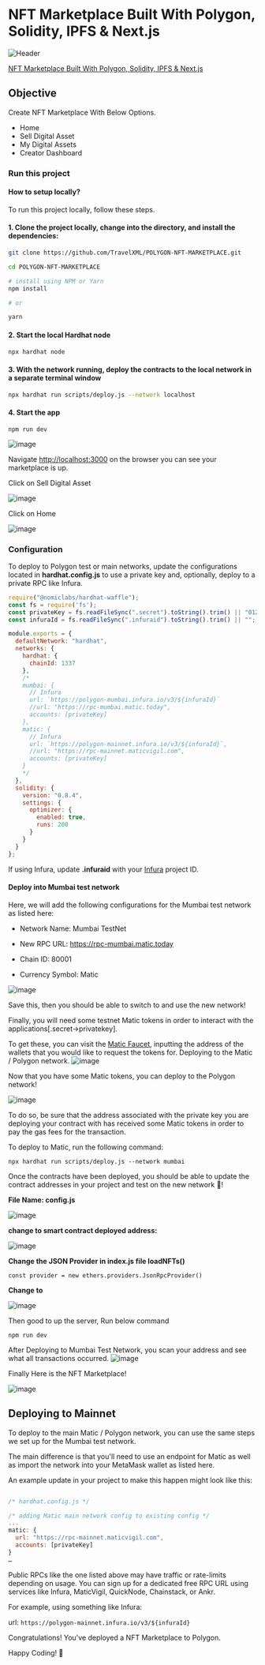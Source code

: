 # NFT Marketplace Built With Polygon, Solidity, IPFS & Next.js

![Header](https://raw.githubusercontent.com/TravelXML/POLYGON-NFT-MARKETPLACE/main/NFT%20Marketplace.png)

[NFT Marketplace Built With Polygon, Solidity, IPFS & Next.js](https://github.com/TravelXML/POLYGON-NFT-MARKETPLACE)
## Objective

Create NFT Marketplace With Below Options.

* Home
* Sell Digital Asset
* My Digital Assets
* Creator Dashboard


### Run this project
#### How to setup locally?

To run this project locally, follow these steps.

#### 1. Clone the project locally, change into the directory, and install the dependencies:

```sh
git clone https://github.com/TravelXML/POLYGON-NFT-MARKETPLACE.git

cd POLYGON-NFT-MARKETPLACE

# install using NPM or Yarn
npm install

# or

yarn
```

#### 2. Start the local Hardhat node

```sh
npx hardhat node
```

#### 3. With the network running, deploy the contracts to the local network in a separate terminal window

```sh
npx hardhat run scripts/deploy.js --network localhost
```

#### 4. Start the app

```
npm run dev
```
![image](https://user-images.githubusercontent.com/8361967/147458787-c5e3f23c-58ce-4a63-910d-f6ca114ce587.png)

Navigate [http://localhost:3000](http://localhost:3000) on the browser you can see your marketplace is up.

Click on Sell Digital Asset

![image](https://user-images.githubusercontent.com/8361967/147459946-cc4742ee-2776-4083-a42f-c3975099325a.png)

Click on Home

![image](https://user-images.githubusercontent.com/8361967/147459625-fdcbcdb5-2e12-4806-b37b-c07f09128768.png)


### Configuration

To deploy to Polygon test or main networks, update the configurations located in __hardhat.config.js__ to use a private key and, optionally, deploy to a private RPC like Infura.

```javascript
require("@nomiclabs/hardhat-waffle");
const fs = require('fs');
const privateKey = fs.readFileSync(".secret").toString().trim() || "01234567890123456789";
const infuraId = fs.readFileSync(".infuraid").toString().trim() || "";

module.exports = {
  defaultNetwork: "hardhat",
  networks: {
    hardhat: {
      chainId: 1337
    },
    /*
    mumbai: {
      // Infura
      url: `https://polygon-mumbai.infura.io/v3/${infuraId}`
      //url: "https://rpc-mumbai.matic.today",
      accounts: [privateKey]
    },
    matic: {
      // Infura
      url: `https://polygon-mainnet.infura.io/v3/${infuraId}`,
      //url: "https://rpc-mainnet.maticvigil.com",
      accounts: [privateKey]
    }
    */
  },
  solidity: {
    version: "0.8.4",
    settings: {
      optimizer: {
        enabled: true,
        runs: 200
      }
    }
  }
};
```

If using Infura, update __.infuraid__ with your [Infura](https://infura.io/) project ID.
#### Deploy into Mumbai test network
Here, we will add the following configurations for the Mumbai test network as listed here:

* Network Name: Mumbai TestNet

* New RPC URL: https://rpc-mumbai.matic.today

* Chain ID: 80001

* Currency Symbol: Matic

![image](https://user-images.githubusercontent.com/8361967/147471123-8d7771e3-5ab0-41ac-b58b-e9ed4b2717d0.png)

Save this, then you should be able to switch to and use the new network!

Finally, you will need some testnet Matic tokens in order to interact with the applications[.secret->privatekey].

To get these, you can visit the [Matic Faucet](https://faucet.polygon.technology/), inputting the address of the wallets that you would like to request the tokens for.
Deploying to the Matic / Polygon network.
![image](https://user-images.githubusercontent.com/8361967/147472081-64c009bd-c27c-4f22-8306-c236fd0b5a85.png)


Now that you have some Matic tokens, you can deploy to the Polygon network!

![image](https://user-images.githubusercontent.com/8361967/147471322-131c334e-ec5a-4f27-b91d-7269b1c2e72a.png)

To do so, be sure that the address associated with the private key you are deploying your contract with has received some Matic tokens in order to pay the gas fees for the transaction.


To deploy to Matic, run the following command:

    npx hardhat run scripts/deploy.js --network mumbai

Once the contracts have been deployed, you should be able to update the contract addresses in your project and test on the new network 🎉!

**File Name: config.js**

![image](https://user-images.githubusercontent.com/8361967/147471594-7829a65a-10f4-43a5-8557-8a6db99e7f65.png)

**change to smart contract deployed address:**

![image](https://user-images.githubusercontent.com/8361967/147471686-9372dc27-0b0f-4840-a66a-8bcde9e1dbae.png)


**Change the JSON Provider in index.js file loadNFTs()**

    const provider = new ethers.providers.JsonRpcProvider()

**Change to**

![image](https://user-images.githubusercontent.com/8361967/147471400-cac80ac5-f38c-4790-af9c-55760ad0baa9.png)

Then good to up the server, Run below command

    npm run dev
    
After Deploying to Mumbai Test Network, you scan your address and see what all transactions occurred.
![image](https://user-images.githubusercontent.com/8361967/147469842-c916a347-89cf-40ff-a4eb-586420105801.png)

Finally Here is the NFT Marketplace!

![image](https://user-images.githubusercontent.com/8361967/147471812-2d68ea6a-0485-4d7d-b34e-0fa7157dc240.png)


## Deploying to Mainnet

To deploy to the main Matic / Polygon network, you can use the same steps we set up for the Mumbai test network.

The main difference is that you'll need to use an endpoint for Matic as well as import the network into your MetaMask wallet as listed here.

An example update in your project to make this happen might look like this:
```javascript

/* hardhat.config.js */

/* adding Matic main network config to existing config */
...
matic: {
  url: "https://rpc-mainnet.maticvigil.com",
  accounts: [privateKey]
}
…
```

Public RPCs like the one listed above may have traffic or rate-limits depending on usage. You can sign up for a dedicated free RPC URL using services like Infura, MaticVigil, QuickNode, Chainstack, or Ankr.

For example, using something like Infura:

  url: `https://polygon-mainnet.infura.io/v3/${infuraId}`

Congratulations! You've deployed a NFT Marketplace to Polygon.



Happy Coding! 💓






